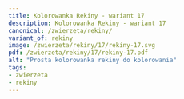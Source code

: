```yaml
---
title: Kolorowanka Rekiny - wariant 17
description: Kolorowanka Rekiny - wariant 17
canonical: /zwierzeta/rekiny/
variant_of: rekiny
image: /zwierzeta/rekiny/17/rekiny-17.svg
pdf: /zwierzeta/rekiny/17/rekiny-17.pdf
alt: "Prosta kolorowanka rekiny do kolorowania"
tags:
- zwierzeta
- rekiny
---
```

